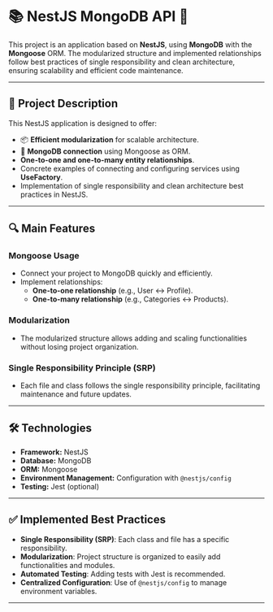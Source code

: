 # 📚 **NestJS MongoDB API** 🚀

This project is an application based on **NestJS**, using **MongoDB** with the **Mongoose** ORM. The modularized structure and implemented relationships follow best practices of single responsibility and clean architecture, ensuring scalability and efficient code maintenance.

---

## 📖 **Project Description**

This NestJS application is designed to offer:

- 📦 **Efficient modularization** for scalable architecture.
- 🔗 **MongoDB connection** using Mongoose as ORM.
- **One-to-one and one-to-many entity relationships**.
- Concrete examples of connecting and configuring services using **UseFactory**.
- Implementation of single responsibility and clean architecture best practices in NestJS.

---

## 🔍 **Main Features**

### **Mongoose Usage**  
- Connect your project to MongoDB quickly and efficiently.  
- Implement relationships:  
  - **One-to-one relationship** (e.g., User ↔ Profile).  
  - **One-to-many relationship** (e.g., Categories ↔ Products).  

### **Modularization**  
- The modularized structure allows adding and scaling functionalities without losing project organization.

### **Single Responsibility Principle (SRP)**  
- Each file and class follows the single responsibility principle, facilitating maintenance and future updates.

---

## 🛠 **Technologies**

- **Framework:** NestJS  
- **Database:** MongoDB  
- **ORM:** Mongoose  
- **Environment Management:** Configuration with `@nestjs/config`  
- **Testing:** Jest (optional)  

---

## ✅ **Implemented Best Practices**

- **Single Responsibility (SRP)**: Each class and file has a specific responsibility.  
- **Modularization**: Project structure is organized to easily add functionalities and modules.  
- **Automated Testing**: Adding tests with Jest is recommended.  
- **Centralized Configuration**: Use of `@nestjs/config` to manage environment variables.

---
